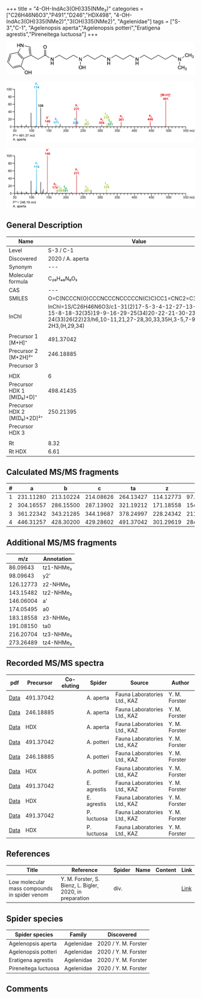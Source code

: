 +++
title = "4-OH-IndAc3(OH)335(NMe₂)"
categories = ["C26H46N6O3","P491","D246","HDX498",
"4-OH-IndAc3(OH)335(NMe2)","3(OH)335(NMe2)",
"Agelenidae"]
tags = ["S-3","C-1",
"Agelenopsis aperta","Agelenopsis potteri","Eratigena agrestis","Pireneitega luctuosa"]
+++

![](/img/4-OH-IndAc3(OH)335(NMe2).png)

![](/img_MSMS/491_4-OH-IndAc3(OH)335(NMe2)_Aa.png?classes=border)

![](/img_MSMS/491_4-OH-IndAc3(OH)335(NMe2)_Aa_2.png?classes=border)

## General Description

| Name                        | Value            |
|-----------------------------|------------------|
| Level                       | S-3 / C-1        |
| Discovered                  | 2020 / A. aperta |
| Synonym                     | ---              |
| Molecular formula           | C₂₆H₄₆N₆O₃       |
| CAS                         | ---              |
| SMILES | O=C(NCCCN(O)CCCNCCCNCCCCCN(C)C)CC1=CNC2=C1C(O)=CC=C2  |
| InChI  | InChI=1S/C26H46N6O3/c1-31(2)17-5-3-4-12-27-13-7-14-28-15-8-18-32(35)19-9-16-29-25(34)20-22-21-30-23-10-6-11-24(33)26(22)23/h6,10-11,21,27-28,30,33,35H,3-5,7-9,12-20H2,1-2H3,(H,29,34)  |
|                             |                  |
| Precursor 1 [M+H]⁺          | 491.37042        |
| Precursor 2 [M+2H]²⁺        | 246.18885        |
| Precursor 3                 |                  |
|                             |                  |
| HDX                         | 6                |
| Precursor HDX 1 [M(D₆)+D]⁺   | 498.41435        |
| Precursor HDX 2 [M(D₆)+2D]²⁺ | 250.21395        |
| Precursor HDX 3             |                  |
|                             |                  |
| Rt                          | 8.32             |
| Rt HDX                      | 6.61             |

## Calculated MS/MS fragments

| # | a         | b         | c         | ta        | z         | y         | tz        |
|---|-----------|-----------|-----------|-----------|-----------|-----------|-----------|
| 1 | 231.11280 | 213.10224 | 214.08626 | 264.13427 | 114.12773 | 97.10118 | 131.15428 |
| 2 | 304.16557 | 286.15500 | 287.13902 | 321.19212 | 171.18558 | 154.15903 | 188.21212 |
| 3 | 361.22342 | 343.21285 | 344.19687 | 378.24997 | 228.24342 | 211.21688 | 261.26489 |
| 4 | 446.31257 | 428.30200 | 429.28602 | 491.37042 | 301.29619 | 284.26964 | 318.32274 |

## Additional MS/MS fragments

| m/z       | Annotation |
|-----------|------------|
| 86.09643  | tz1-NHMe₂  |
| 98.09643  | y2'        |
| 126.12773 | z2-NHMe₂   |
| 143.15482 | tz2-NHMe₂  |
| 146.06004    | a'   |
| 174.05495    | a0   |
| 183.18558 | z3-NHMe₂   |
| 191.08150 | ta0        |
| 216.20704 | tz3-NHMe₂  |
| 273.26489 | tz4-NHMe₂  |

## Recorded MS/MS spectra

| pdf                                                           | Precursor | Co-eluting | Spider    | Source                       | Author        |
|---------------------------------------------------------------|-----------|------------|-----------|------------------------------|---------------|
| [Data](/pdf/A-aperta/491_4-OH-IndAc3(OH)335(NMe2)_Aa.pdf)     | 491.37042 |            | A. aperta | Fauna Laboratories Ltd., KAZ | Y. M. Forster |
| [Data](/pdf/A-aperta/491_4-OH-IndAc3(OH)335(NMe2)_Aa_2.pdf)   | 246.18885 |            | A. aperta | Fauna Laboratories Ltd., KAZ | Y. M. Forster |
| [Data](/pdf/A-aperta/491_4-OH-IndAc3(OH)335(NMe2)_Aa_HDX.pdf) | HDX       |            | A. aperta | Fauna Laboratories Ltd., KAZ | Y. M. Forster |
| [Data](/pdf/A-potteri/491_4-OH-IndAc3(OH)335(NMe2)_Ap.pdf) | 491.37042 |           | A. potteri | Fauna Laboratories Ltd., KAZ | Y. M. Forster |
| [Data](/pdf/A-potteri/491_4-OH-IndAc3(OH)335(NMe2)_Ap_2.pdf) | 246.18885 |           | A. potteri | Fauna Laboratories Ltd., KAZ | Y. M. Forster |
| [Data](/pdf/A-potteri/491_4-OH-IndAc3(OH)335(NMe2)_Ap_HDX.pdf) | HDX |           | A. potteri | Fauna Laboratories Ltd., KAZ | Y. M. Forster |
| [Data](/pdf/E-agrestis/491_4-OH-IndAc3(OH)335(NMe2)_Ea.pdf)     | 491.37042 |            | E. agrestis | Fauna Laboratories Ltd., KAZ | Y. M. Forster |
| [Data](/pdf/E-agrestis/491_4-OH-IndAc3(OH)335(NMe2)_Ea_HDX.pdf)     | HDX |            | E. agrestis | Fauna Laboratories Ltd., KAZ | Y. M. Forster |
| [Data](/pdf/P-luctuosa/491_4-OH-IndAc3(OH)335(NMe2)_Pl.pdf) | 491.37042 |           | P. luctuosa | Fauna Laboratories Ltd., KAZ | Y. M. Forster |
| [Data](/pdf/P-luctuosa/491_4-OH-IndAc3(OH)335(NMe2)_Pl_HDX.pdf) | HDX |           | P. luctuosa | Fauna Laboratories Ltd., KAZ | Y. M. Forster |

## References

| Title     | Reference   | Spider    | Name   | Content  | Link |
|-----------|-------------|-----------|--------|----------|-----|
| Low molecular mass compounds in spider venom      | Y. M. Forster, S. Bienz, L. Bigler, 2020, in preparation          | div.       |   |   | [Link](unknown) |

## Spider species

| Spider species     | Family     | Discovered           |
|--------------------|------------|----------------------|
| Agelenopsis aperta | Agelenidae | 2020 / Y. M. Forster |
| Agelenopsis potteri | Agelenidae | 2020 / Y. M. Forster |
| Eratigena agrestis | Agelenidae | 2020 / Y. M. Forster |
| Pireneitega luctuosa | Agelenidae | 2020 / Y. M. Forster |


## Comments